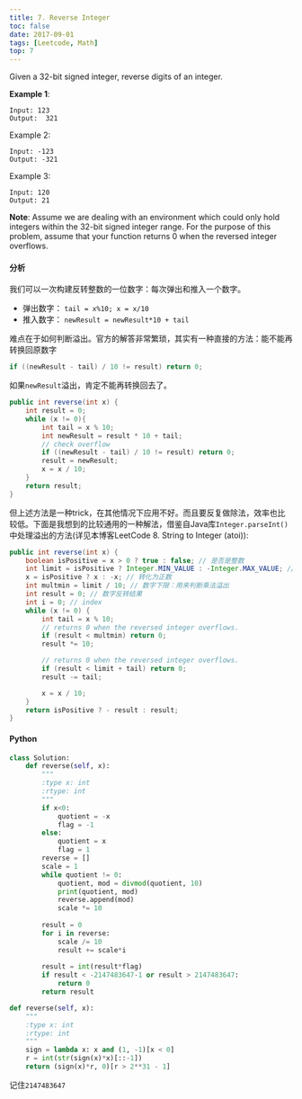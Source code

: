 ```yaml
---
title: 7. Reverse Integer
toc: false
date: 2017-09-01
tags: [Leetcode, Math]
top: 7
---
```


Given a 32-bit signed integer, reverse digits of an integer.

**Example 1**:

```
Input: 123
Output:  321
```

Example 2:

```
Input: -123
Output: -321
```

Example 3:

```
Input: 120
Output: 21
```

**Note**:
Assume we are dealing with an environment which could only hold integers within the 32-bit signed integer range. For the purpose of this problem, assume that your function returns 0 when the reversed integer overflows.

#### 分析
我们可以一次构建反转整数的一位数字：每次弹出和推入一个数字。

* 弹出数字： `tail = x%10; x = x/10`
* 推入数字： `newResult = newResult*10 + tail`

难点在于如何判断溢出。官方的解答非常繁琐，其实有一种直接的方法：能不能再转换回原数字

```Java
if ((newResult - tail) / 10 != result) return 0;
```

如果`newResult`溢出，肯定不能再转换回去了。


```Java
public int reverse(int x) {
    int result = 0;
    while (x != 0){
        int tail = x % 10;
        int newResult = result * 10 + tail;
        // check overflow
        if ((newResult - tail) / 10 != result) return 0;
        result = newResult;
        x = x / 10;
    }
    return result;
}
```

但上述方法是一种trick，在其他情况下应用不好。而且要反复做除法，效率也比较低。下面是我想到的比较通用的一种解法，借鉴自Java库`Integer.parseInt()`中处理溢出的方法(详见本博客LeetCode 8. String to Integer (atoi)):

```Java
public int reverse(int x) {
    boolean isPositive = x > 0 ? true : false; // 是否是整数
    int limit = isPositive ? Integer.MIN_VALUE : -Integer.MAX_VALUE; // 数字下限
    x = isPositive ? x : -x; // 转化为正数
    int multmin = limit / 10; // 数字下限：用来判断乘法溢出
    int result = 0; // 数字反转结果
    int i = 0; // index
    while (x != 0) {
        int tail = x % 10;
        // returns 0 when the reversed integer overflows.
        if (result < multmin) return 0;
        result *= 10;

        // returns 0 when the reversed integer overflows.
        if (result < limit + tail) return 0;
        result -= tail;

        x = x / 10;
    }
    return isPositive ? - result : result;
}
```


#### Python


```python
class Solution:
    def reverse(self, x):
        """
        :type x: int
        :rtype: int
        """
        if x<0:
            quotient = -x
            flag = -1
        else: 
            quotient = x
            flag = 1
        reverse = []
        scale = 1
        while quotient != 0:
            quotient, mod = divmod(quotient, 10)
            print(quotient, mod)
            reverse.append(mod)
            scale *= 10
        
        result = 0
        for i in reverse:
            scale /= 10
            result += scale*i
            
        result = int(result*flag)
        if result < -2147483647-1 or result > 2147483647:
            return 0
        return result
```
    
```python
def reverse(self, x):
    """
    :type x: int
    :rtype: int
    """
    sign = lambda x: x and (1, -1)[x < 0]
    r = int(str(sign(x)*x)[::-1])
    return (sign(x)*r, 0)[r > 2**31 - 1]
```


记住`2147483647`

